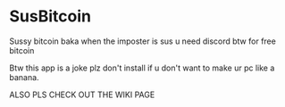 # SusBitcoin
Sussy bitcoin baka when the imposter is sus u need discord btw for free bitcoin

Btw this app is a joke plz don't install if u don't want to make ur pc like a banana.

ALSO PLS CHECK OUT THE WIKI PAGE
